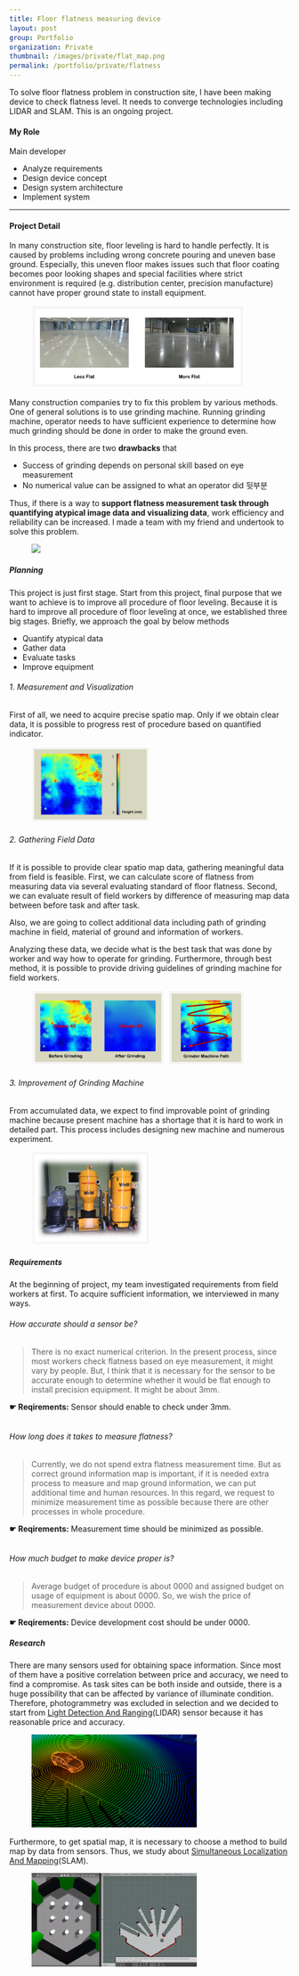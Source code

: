 ```yaml
---
title: Floor flatness measuring device
layout: post
group: Portfolio
organization: Private
thumbnail: /images/private/flat_map.png
permalink: /portfolio/private/flatness
---
```


To solve floor flatness problem in construction site, I have been making device to check flatness level.
It needs to converge technologies including LIDAR and SLAM.
This is an ongoing project.

<!--break-->

#### My Role
Main developer
  * Analyze requirements
  * Design device concept
  * Design system architecture
  * Implement system

---

#### Project Detail

In many construction site, floor leveling is hard to handle perfectly.
It is caused by problems including wrong concrete pouring and uneven base ground.
Especially, this uneven floor makes issues such that floor coating becomes poor looking shapes and special facilities where strict environment is required (e.g. distribution center, precision manufacture) cannot have proper ground state to install equipment.

<figure>
  <img src="/images/private/flat_comparison.PNG" width="90%">
</figure>

Many construction companies try to fix this problem by various methods.
One of general solutions is to use grinding machine.
Running grinding machine, operator needs to have sufficient experience to determine how much grinding should be done in order to make the ground even.

In this process, there are two **drawbacks** that
 
* Success of grinding depends on personal skill based on eye measurement 
* No numerical value can be assigned to what an operator did 뒷부분
 
Thus, if there is a way to **support flatness measurement task through quantifying atypical image data and visualizing data**, work efficiency and reliability can be increased.
I made a team with my friend and undertook to solve this problem.

<figure>
  <img src="/images/private/flat_grinding.PNG">
</figure>


##### Planning

This project is just first stage.
Start from this project, final purpose that we want to achieve is to improve all procedure of floor leveling. 
Because it is hard to improve all procedure of floor leveling at once, we established three big stages.
Briefly, we approach the goal by below methods

* Quantify atypical data
* Gather data
* Evaluate tasks
* Improve equipment

###### 1. Measurement and Visualization
First of all, we need to acquire precise spatio map. 
Only if we obtain clear data, it is possible to progress rest of procedure based on quantified indicator.

<figure>
  <img src="/images/private/flat_map.png" width="50%">
</figure>

###### 2. Gathering Field Data
If it is possible to provide clear spatio map data, gathering meaningful data from field is feasible.
First, we can calculate score of flatness from measuring data via several evaluating standard of floor flatness.
Second, we can evaluate result of field workers by difference of measuring map data between before task and after task.

Also, we are going to collect additional data including path of grinding machine in field, material of ground and information of workers. 

Analyzing these data, we decide what is the best task that was done by worker and way how to operate for grinding. 
Furthermore, through best method, it is possible to provide driving guidelines of grinding machine for field workers.

<figure>
  <img src="/images/private/flat_data.png" width="90%">
</figure>

###### 3. Improvement of Grinding Machine
From accumulated data, we expect to find improvable point of grinding machine because present machine has a shortage that it is hard to work in detailed part.
This process includes designing new machine and numerous experiment.

<figure>
  <img src="/images/private/flat_grinder.png" width="50%">
</figure>

##### Requirements

At the beginning of project, my team investigated requirements from field workers at first.
To acquire sufficient information, we interviewed in many ways.

###### How accurate should a sensor be?
> There is no exact numerical criterion. 
In the present process, since most workers check flatness based on eye measurement, it might vary by people.
But, I think that it is necessary for the sensor to be accurate enough to determine whether it would be flat enough to install precision equipment.
It might be about 3mm.

**☛ Reqirements:** Sensor should enable to check under 3mm.  
<br/>

###### How long does it takes to measure flatness?
> Currently, we do not spend extra flatness measurement time.
But as correct ground information map is important, if it is needed extra process to measure and map ground information, we can put additional time and human resources.
In this regard, we request to minimize measurement time as possible because there are other processes in whole procedure.

**☛ Reqirements:** Measurement time should be minimized as possible.  
<br/>

###### How much budget to make device proper is?
> Average budget of procedure is about 0000 and assigned budget on usage of equipment is about 0000.
So, we wish the price of measurement device about 0000.
  
**☛ Reqirements:**  Device development cost should be under 0000.


##### Research

There are many sensors used for obtaining space information.
Since most of them have a positive correlation between price and accuracy, we need to find a compromise.
As task sites can be both inside and outside, there is a huge possibility that can be affected by variance of illuminate condition. 
Therefore, photogrammetry was excluded in selection and we decided to start from [Light Detection And Ranging](https://en.wikipedia.org/wiki/Lidar)(LIDAR) sensor because it has reasonable price and accuracy.

<figure>
  <img src="/images/private/flat_LiDAR.jpeg" width="70%">
</figure>

Furthermore, to get spatial map, it is necessary to choose a method to build map by data from sensors.
Thus, we study about [Simultaneous Localization And Mapping](https://en.wikipedia.org/wiki/Simultaneous_localization_and_mapping)(SLAM).

<figure>
  <img src="/images/private/flat_SLAM.png" width="70%">
</figure>